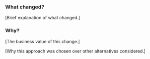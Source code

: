 ### What changed?

[Brief explanation of what changed.]

### Why?

[The business value of this change.]

[Why this approach was chosen over other alternatives considered.]
